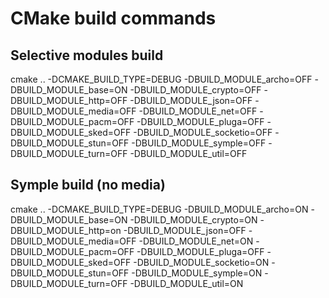 # CMake build commands

## Selective modules build
cmake .. -DCMAKE_BUILD_TYPE=DEBUG -DBUILD_MODULE_archo=OFF -DBUILD_MODULE_base=ON -DBUILD_MODULE_crypto=OFF -DBUILD_MODULE_http=OFF -DBUILD_MODULE_json=OFF -DBUILD_MODULE_media=OFF -DBUILD_MODULE_net=OFF -DBUILD_MODULE_pacm=OFF -DBUILD_MODULE_pluga=OFF -DBUILD_MODULE_sked=OFF -DBUILD_MODULE_socketio=OFF -DBUILD_MODULE_stun=OFF -DBUILD_MODULE_symple=OFF -DBUILD_MODULE_turn=OFF -DBUILD_MODULE_util=OFF

## Symple build (no media)
cmake .. -DCMAKE_BUILD_TYPE=DEBUG -DBUILD_MODULE_archo=ON -DBUILD_MODULE_base=ON -DBUILD_MODULE_crypto=ON -DBUILD_MODULE_http=on -DBUILD_MODULE_json=OFF -DBUILD_MODULE_media=OFF -DBUILD_MODULE_net=ON -DBUILD_MODULE_pacm=OFF -DBUILD_MODULE_pluga=OFF -DBUILD_MODULE_sked=OFF -DBUILD_MODULE_socketio=ON -DBUILD_MODULE_stun=OFF -DBUILD_MODULE_symple=ON -DBUILD_MODULE_turn=OFF -DBUILD_MODULE_util=ON
